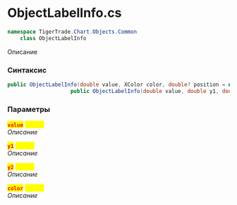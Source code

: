 
# ObjectLabelInfo.cs
```csharp
namespace TigerTrade.Chart.Objects.Common  
    class ObjectLabelInfo
```

Описание

### Синтаксис
```csharp
public ObjectLabelInfo(double value, XColor color, double? position = null)
                    public ObjectLabelInfo(double value, double y1, double y2, XColor color)
```

### Параметры  
<mark style="color:red;">**`value`**</mark> <mark style="color:yellow;">`double`</mark>  
 *Описание*  
  
<mark style="color:red;">**`y1`**</mark> <mark style="color:yellow;">`double`</mark>  
 *Описание*  
  
<mark style="color:red;">**`y2`**</mark> <mark style="color:yellow;">`double`</mark>  
 *Описание*  
  
<mark style="color:red;">**`color`**</mark> <mark style="color:yellow;">`XColor`</mark>  
 *Описание*  
  

                    
                    